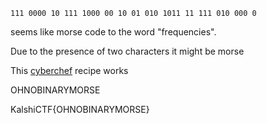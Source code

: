     111 0000 10 111 1000 00 10 01 010 1011 11 111 010 000 0

seems like morse code to the word "frequencies".

Due to the presence of two characters it might be morse

This [cyberchef](https://gchq.github.io/CyberChef/#recipe=Find_/_Replace(%7B'option':'Regex','string':'1'%7D,'-',true,false,true,false)Find_/_Replace(%7B'option':'Regex','string':'0'%7D,'.',true,false,true,false)From_Morse_Code('Space','Line%20feed')&input=MTExIDAwMDAgMTAgMTExIDEwMDAgMDAgMTAgMDEgMDEwIDEwMTEgMTEgMTExIDAxMCAwMDAgMA) recipe works

OHNOBINARYMORSE

KalshiCTF{OHNOBINARYMORSE}
